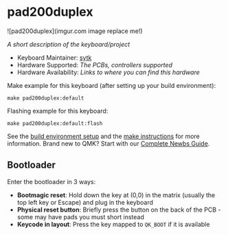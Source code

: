 # pad200duplex

![pad200duplex](imgur.com image replace me!)

*A short description of the keyboard/project*

* Keyboard Maintainer: [sytk](https://github.com/sytk)
* Hardware Supported: *The PCBs, controllers supported*
* Hardware Availability: *Links to where you can find this hardware*

Make example for this keyboard (after setting up your build environment):

    make pad200duplex:default

Flashing example for this keyboard:

    make pad200duplex:default:flash

See the [build environment setup](https://docs.qmk.fm/#/getting_started_build_tools) and the [make instructions](https://docs.qmk.fm/#/getting_started_make_guide) for more information. Brand new to QMK? Start with our [Complete Newbs Guide](https://docs.qmk.fm/#/newbs).

## Bootloader

Enter the bootloader in 3 ways:

* **Bootmagic reset**: Hold down the key at (0,0) in the matrix (usually the top left key or Escape) and plug in the keyboard
* **Physical reset button**: Briefly press the button on the back of the PCB - some may have pads you must short instead
* **Keycode in layout**: Press the key mapped to `QK_BOOT` if it is available
